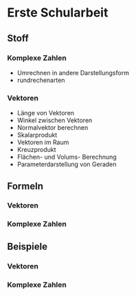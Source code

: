 # Erste Schularbeit

## Stoff

### **Komplexe Zahlen**

- Umrechnen in andere Darstellungsform
- rundrechenarten

### **Vektoren**
  
- Länge von Vektoren
- Winkel zwischen Vektoren
- Normalvektor berechnen
- Skalarprodukt
- Vektoren im Raum
- Kreuzprodukt
- Flächen- und Volums- Berechnung
- Parameterdarstellung von Geraden

## Formeln

### **Vektoren**

### **Komplexe Zahlen**

## Beispiele

### **Vektoren**

### **Komplexe Zahlen**
